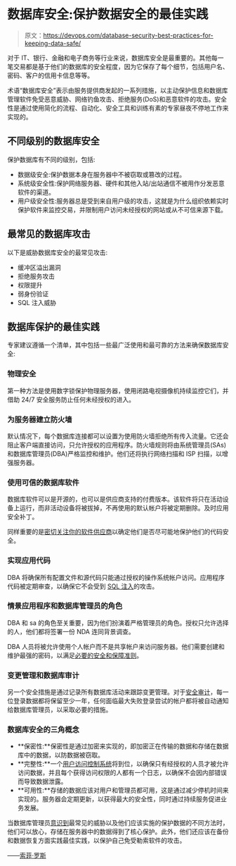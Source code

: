 # 数据库安全:保护数据安全的最佳实践

> 原文：<https://devops.com/database-security-best-practices-for-keeping-data-safe/>

对于 IT、银行、金融和电子商务等行业来说，数据库安全是最重要的。其他每一笔交易都是基于他们的数据库的安全程度，因为它保存了每个细节，包括用户名、密码、客户的信用卡信息等等。

术语“数据库安全”表示由服务提供商发起的一系列措施，以主动保护信息和数据库管理软件免受恶意威胁、网络钓鱼攻击、拒绝服务(DoS)和恶意软件的攻击。安全性是通过使用简化的流程、自动化、安全工具和训练有素的专家昼夜不停地工作来实现的。

## **不同级别的数据库安全**

保护数据库有不同的级别，包括:

*   数据级安全:保护数据本身在服务器中不被窃取或篡改的过程。
*   系统级安全性:保护网络服务器、硬件和其他入站/出站通信不被用作分发恶意软件的渠道。
*   用户级安全性:服务器总是受到来自用户级的攻击，这就是为什么组织依赖实时保护软件来监控交易，并限制用户访问未经授权的网站或从不可信来源下载。

## **最常见的数据库攻击**

以下是威胁数据库安全的最常见攻击:

*   缓冲区溢出漏洞
*   拒绝服务攻击
*   权限提升
*   弱身份验证
*   SQL 注入威胁

## **数据库保护的最佳实践**

专家建议遵循一个清单，其中包括一些最广泛使用和最可靠的方法来确保数据库安全:

### **物理安全**

第一种方法是使用数字锁保护物理服务器，使用闭路电视摄像机持续监控它们，并借助 24/7 安全服务防止任何未经授权的进入。

### **为服务器建立防火墙**

默认情况下，每个数据库连接都可以设置为使用防火墙拒绝所有传入流量。它还会阻止客户端直接访问，只允许授权的应用程序。防火墙规则将由系统管理员(SAs)和数据库管理员(DBA)严格监控和维护。他们还将执行网络扫描和 ISP 扫描，以增强服务器。

### **使用可信的数据库软件**

数据库软件可以是开源的，也可以是供应商支持的付费版本。该软件将只在活动设备上运行，而非活动设备将被拔掉，不再使用的默认帐户将被定期删除。及时应用安全补丁。

同样重要的是[密切关注你的软件供应商](https://devops.com/why-your-software-supply-chain-might-be-your-achilles-heel/)以确定他们是否尽可能地保护他们的代码安全。

### **实现应用代码**

DBA 将确保所有配置文件和源代码只能通过授权的操作系统帐户访问。应用程序代码被定期审查，以确保它不会受到 [SQL 注入](https://www.incapsula.com/web-application-security/sql-injection.html)的攻击。

### **情景应用程序和数据库管理员的角色**

DBA 和 sa 的角色至关重要，因为他们扮演着严格管理员的角色。授权只允许选择的人，他们都将签署一份 NDA 连同背景调查。

DBA 人员将被允许使用个人帐户而不是共享帐户来访问服务器。他们需要创建和维护最强的密码，以满足[必要的安全和保障准则](https://devops.com/building-security-code-culture/)。

### **变更管理和数据库审计**

另一个安全措施是通过记录所有数据库活动来跟踪变更管理。对于[安全审计](https://searchsecurity.techtarget.com/IT-security-auditing-Best-practices-for-conducting-audits)，每一位登录数据都将保留至少一年，任何面临最大失败登录尝试的帐户都将被自动通知给数据库管理员，以采取必要的措施。

### **数据库安全的三角概念**

*   **保密性:**保密性是通过加密来实现的，即加密正在传输的数据和存储在数据库中的数据，以防数据被窃取。
*   **完整性:**一个[用户访问控制系统](https://www.lifewire.com/access-controls-in-sql-1019700)将到位，以确保只有经授权的人员才被允许访问数据，并且每个获得访问权限的人都有一个日志，以确保不会因内部错误而导致数据泄露。
*   **可用性:**存储的数据应该对用户和管理员都可用，这是通过减少停机时间来实现的。服务器会定期更新，以获得最大的安全性，同时通过持续服务促进业务发展。

当数据库管理员[意识到](https://devops.com/building-security-code-culture/)最常见的威胁以及他们应该实施的保护数据的不同方法时，他们可以放心，存储在服务器中的数据得到了核心保护。此外，他们还应该在备份和数据恢复方面实践最佳实践，以保护自己免受勒索软件的攻击。

——[索菲·罗斯](https://devops.com/author/sophie-ross/)